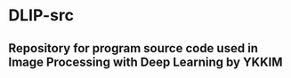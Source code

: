# DLIP-src

## Repository for program source code used in Image Processing with Deep Learning by YKKIM

